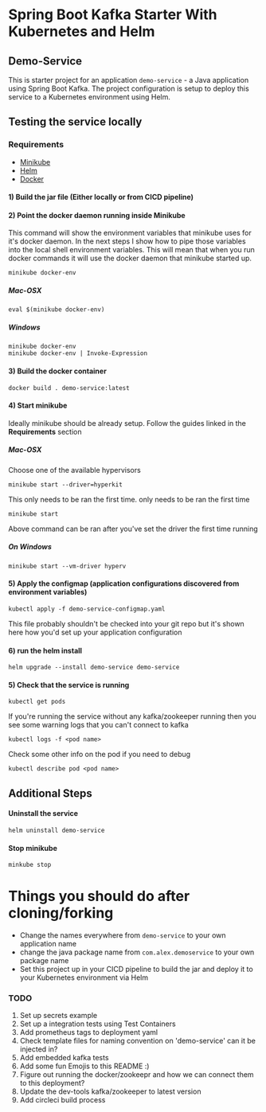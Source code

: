 # Spring Boot Kafka Starter With Kubernetes and Helm
## Demo-Service

This is starter project for an application `demo-service` - a Java application using Spring Boot Kafka.
The project configuration is setup to deploy this service to a Kubernetes environment using Helm.

## Testing the service locally
### Requirements
- [Minikube](https://kubernetes.io/docs/tasks/tools/install-minikube/)
- [Helm](https://helm.sh/docs/intro/install/)
- [Docker](https://docs.docker.com/get-docker/)

#### 1) Build the jar file (Either locally or from CICD pipeline)

#### 2) Point the docker daemon running inside Minikube 
This command will show the environment variables that minikube uses for it's docker daemon. In the next steps I show
how to pipe those variables into the local shell environment variables. This will mean that when you run docker commands
it will use the docker daemon that minikube started up.

```shell
minikube docker-env
```

##### Mac-OSX

```
eval $(minikube docker-env)
```


##### Windows
```shell
minikube docker-env
minikube docker-env | Invoke-Expression
```


#### 3) Build the docker container
```shell
docker build . demo-service:latest
```


#### 4) Start minikube
Ideally minikube should be already setup. Follow the guides linked in the **Requirements** section
##### Mac-OSX
Choose one of the available hypervisors
```shell
minikube start --driver=hyperkit
```
This only needs to be ran the first time. 
only needs to be ran the first time
```shell
minikube start
```
Above command can be ran after you've set the driver the first time running
##### On Windows
```
minikube start --vm-driver hyperv
```


#### 5) Apply the configmap (application configurations discovered from environment variables)
```shell
kubectl apply -f demo-service-configmap.yaml
```
This file probably shouldn't be checked into your git repo but it's shown here how you'd set up your application configuration

#### 6) run the helm install

```shell
helm upgrade --install demo-service demo-service
```

#### 5) Check that the service is running
```shell
kubectl get pods
```
If you're running the service without any kafka/zookeeper running then you see some warning logs that you can't connect to kafka
```shell
kubectl logs -f <pod name>
```
Check some other info on the pod if you need to debug
```shell
kubectl describe pod <pod name> 
```

## Additional Steps
#### Uninstall the service 
```shell
helm uninstall demo-service
```

#### Stop minikube
```shell
minkube stop
```

# Things you should do after cloning/forking
- Change the names everywhere from `demo-service` to your own application name
- change the java package name from `com.alex.demoservice` to your own package name
- Set this project up in your CICD pipeline to build the jar and deploy it to your Kubernetes environment via Helm



### TODO 
1) Set up secrets example
2) Set up a integration tests using Test Containers
3) Add prometheus tags to deployment yaml
4) Check template files for naming convention on 'demo-service' can it be injected in?
5) Add embedded kafka tests
6) Add some fun Emojis to this README :) 
7) Figure out running the docker/zookeepr and how we can connect them to this deployment?
8) Update the dev-tools kafka/zookeeper to latest version
9) Add circleci build process   
